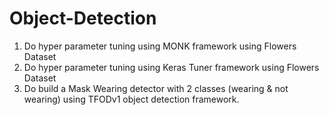 # Object-Detection

1. Do hyper parameter tuning using MONK framework using Flowers Dataset
2. Do hyper parameter tuning using Keras Tuner framework using Flowers Dataset
3. Do build a Mask Wearing detector with 2 classes (wearing & not wearing) using TFODv1 object detection framework.

